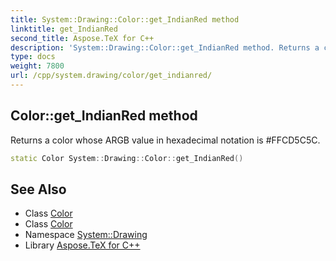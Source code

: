```yaml
---
title: System::Drawing::Color::get_IndianRed method
linktitle: get_IndianRed
second_title: Aspose.TeX for C++
description: 'System::Drawing::Color::get_IndianRed method. Returns a color whose ARGB value in hexadecimal notation is #FFCD5C5C in C++.'
type: docs
weight: 7800
url: /cpp/system.drawing/color/get_indianred/
---
```

## Color::get_IndianRed method


Returns a color whose ARGB value in hexadecimal notation is #FFCD5C5C.

```cpp
static Color System::Drawing::Color::get_IndianRed()
```

## See Also

* Class [Color](../)
* Class [Color](../)
* Namespace [System::Drawing](../../)
* Library [Aspose.TeX for C++](../../../)
